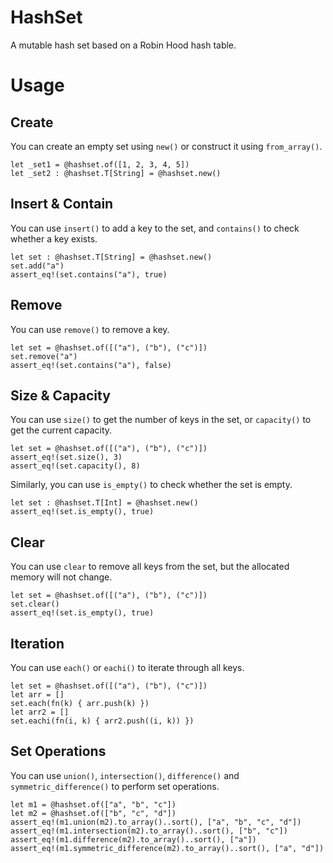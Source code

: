 # HashSet

A mutable hash set based on a Robin Hood hash table.

# Usage

## Create

You can create an empty set using `new()` or construct it using `from_array()`.

```moonbit
let _set1 = @hashset.of([1, 2, 3, 4, 5])
let _set2 : @hashset.T[String] = @hashset.new()
```

## Insert & Contain

You can use `insert()` to add a key to the set, and `contains()` to check whether a key exists.

```moonbit
let set : @hashset.T[String] = @hashset.new()
set.add("a")
assert_eq!(set.contains("a"), true)
```

## Remove

You can use `remove()` to remove a key.

```moonbit
let set = @hashset.of([("a"), ("b"), ("c")])
set.remove("a")
assert_eq!(set.contains("a"), false)
```

## Size & Capacity

You can use `size()` to get the number of keys in the set, or `capacity()` to get the current capacity.

```moonbit
let set = @hashset.of([("a"), ("b"), ("c")])
assert_eq!(set.size(), 3)
assert_eq!(set.capacity(), 8)
```

Similarly, you can use `is_empty()` to check whether the set is empty.

```moonbit
let set : @hashset.T[Int] = @hashset.new()
assert_eq!(set.is_empty(), true)
```

## Clear

You can use `clear` to remove all keys from the set, but the allocated memory will not change.

```moonbit
let set = @hashset.of([("a"), ("b"), ("c")])
set.clear()
assert_eq!(set.is_empty(), true)
```

## Iteration

You can use `each()` or `eachi()` to iterate through all keys.

```moonbit
let set = @hashset.of([("a"), ("b"), ("c")])
let arr = []
set.each(fn(k) { arr.push(k) })
let arr2 = []
set.eachi(fn(i, k) { arr2.push((i, k)) })
```

## Set Operations

You can use `union()`, `intersection()`, `difference()` and `symmetric_difference()` to perform set operations.

```moonbit
let m1 = @hashset.of(["a", "b", "c"])
let m2 = @hashset.of(["b", "c", "d"])
assert_eq!(m1.union(m2).to_array()..sort(), ["a", "b", "c", "d"])
assert_eq!(m1.intersection(m2).to_array()..sort(), ["b", "c"])
assert_eq!(m1.difference(m2).to_array()..sort(), ["a"])
assert_eq!(m1.symmetric_difference(m2).to_array()..sort(), ["a", "d"])
```

